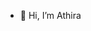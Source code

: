 - 👋 Hi, I’m Athira


<!---
athirasasidharan/athirasasidharan is a ✨ special ✨ repository because its `README.md` (this file) appears on your GitHub profile.
You can click the Preview link to take a look at your changes.
--->
